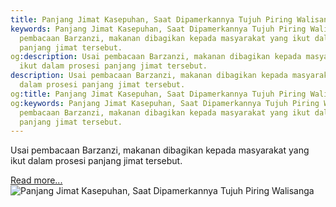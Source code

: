 ```yaml
---
title: Panjang Jimat Kasepuhan, Saat Dipamerkannya Tujuh Piring Walisanga
keywords: Panjang Jimat Kasepuhan, Saat Dipamerkannya Tujuh Piring Walisanga,Usai
  pembacaan Barzanzi, makanan dibagikan kepada masyarakat yang ikut dalam prosesi
  panjang jimat tersebut.
og:description: Usai pembacaan Barzanzi, makanan dibagikan kepada masyarakat yang
  ikut dalam prosesi panjang jimat tersebut.
description: Usai pembacaan Barzanzi, makanan dibagikan kepada masyarakat yang ikut
  dalam prosesi panjang jimat tersebut.
og:title: Panjang Jimat Kasepuhan, Saat Dipamerkannya Tujuh Piring Walisanga
og:keywords: Panjang Jimat Kasepuhan, Saat Dipamerkannya Tujuh Piring Walisanga,Usai
  pembacaan Barzanzi, makanan dibagikan kepada masyarakat yang ikut dalam prosesi
  panjang jimat tersebut.
---
```


Usai pembacaan Barzanzi, makanan dibagikan kepada masyarakat yang ikut dalam prosesi panjang jimat tersebut.

[Read more...](https://www.sportourism.id/post/5934/panjang-jimat-kasepuhan-saat-dipamerkannya-tujuh-piring-walisanga "Panjang Jimat Kasepuhan, Saat Dipamerkannya Tujuh Piring Walisanga")
![Panjang Jimat Kasepuhan, Saat Dipamerkannya Tujuh Piring Walisanga](https://services.sportourism.id/fileload/panjangjpg-VmCJ.JPG "Panjang Jimat Kasepuhan, Saat Dipamerkannya Tujuh Piring Walisanga")